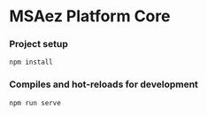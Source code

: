 # MSAez Platform Core

### Project setup
```
npm install
```
### Compiles and hot-reloads for development
```
npm run serve
```
